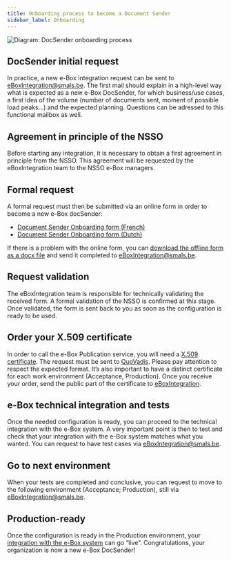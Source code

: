 ```yaml
---
title: Onboarding process to become a Document Sender
sidebar_label: Onboarding
---
```


![Diagram: DocSender onboarding process](/doc_media/docSenderOnboardingProcess.png)

## DocSender initial request
In practice, a new e-Box integration request can be sent to [eBoxIntegration@smals.be](mailto:eBoxIntegration@smals.be).
The first mail should explain in a high-level way what is expected as a new e-Box DocSender, for which business/use cases, a first idea of the volume (number of documents sent, moment of possible load peaks…) and the expected planning. 
Questions can be adressed to this functional mailbox as well.

## Agreement in principle of the NSSO
Before starting any integration, it is necessary to obtain a first agreement in principle from the NSSO.
This agreement will be requested by the eBoxIntegration team to the NSSO e-Box managers. 

## Formal request
A formal request must then be submitted via an online form in order to become a new e-Box docSender:
- [Document Sender Onboarding form (French)](https://www.onboarding.eboxenterprise.be/content/forms/af/ebox/full-onboarding-document-sender-form.html?afAcceptLang=fr)
- [Document Sender Onboarding form (Dutch)](https://www.onboarding.eboxenterprise.be/content/forms/af/ebox/full-onboarding-document-sender-form.html?afAcceptLang=nl)

If there is a problem with the online form, you can [download the offline form as a docx file](https://info.eboxenterprise.be/fr/documents/word/e-Box_Entreprise_FicheDemandeEnvoi_FR.docx) and send it completed to [eBoxIntegration@smals.be](mailto:eBoxIntegration@smals.be).

## Request validation
The eBoxIntegration team is responsible for technically validating the received form.
A formal validation of the NSSO is confirmed at this stage.
Once validated, the form is sent back to you as soon as the configuration is ready to be used.

## Order your X.509 certificate
In order to call the e-Box Publication service, you will need a [X.509 certificate](../common/x509_certificate.md).
The request must be sent to [QuoVadis](mailto:info.be@quovadisglobal.com).
Please pay attention to respect the expected format.
It’s also important to have a distinct certificate for each work environment (Acceptance, Production).
Once you receive your order, send the public part of the certificate to [eBoxIntegration](mailto:eBoxIntegration@smals.be).

## e-Box technical integration and tests 
Once the needed configuration is ready, you can proceed to the technical integration with the e-Box system.
A very important point is then to test and check that your integration with the e-Box system matches what you wanted.
You can request to have test cases via [eBoxIntegration@smals.be](mailto:eBoxIntegration@smals.be).

## Go to next environment
When your tests are completed and conclusive, you can request to move to the following environment (Acceptance; Production), still via [eBoxIntegration@smals.be](mailto:eBoxIntegration@smals.be).

## Production-ready
Once the configuration is ready in the Production environment, your [integration with the e-Box system](document_sender.md) can go “live”. Congratulations, your organization is now a new e-Box DocSender!
